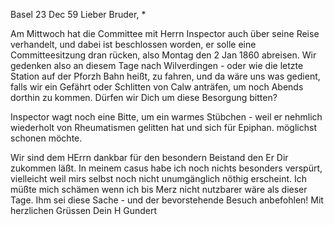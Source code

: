  Basel 23 Dec 59
Lieber Bruder, <Barth>*

Am Mittwoch hat die Committee mit Herrn Inspector auch über seine Reise verhandelt, und dabei ist beschlossen worden, er solle eine Committeesitzung dran rücken, also Montag den 2 Jan 1860 abreisen. Wir gedenken also an diesem Tage nach Wilverdingen - oder wie die letzte Station auf der Pforzh Bahn heißt, zu fahren, und da wäre uns was gedient, falls wir ein Gefährt oder Schlitten von Calw anträfen, um noch Abends dorthin zu kommen. Dürfen wir Dich um diese Besorgung bitten?

Inspector wagt noch eine Bitte, um ein warmes Stübchen - weil er nehmlich wiederholt von Rheumatismen gelitten hat und sich für Epiphan. möglichst schonen möchte.

Wir sind dem HErrn dankbar für den besondern Beistand den Er Dir zukommen läßt. In meinem casus habe ich noch nichts besonders verspürt, vielleicht weil mirs selbst noch nicht unumgänglich nöthig erscheint. Ich müßte mich schämen wenn ich bis Merz nicht nutzbarer wäre als dieser Tage. 
Ihm sei diese Sache - und der bevorstehende Besuch anbefohlen! 
 Mit herzlichen Grüssen
 Dein H Gundert

